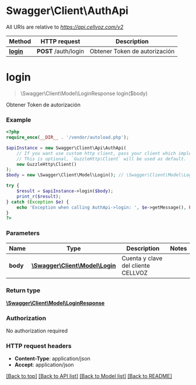 # Swagger\Client\AuthApi

All URIs are relative to *https://api.cellvoz.com/v2*

Method | HTTP request | Description
------------- | ------------- | -------------
[**login**](AuthApi.md#login) | **POST** /auth/login | Obtener Token de autorización

# **login**
> \Swagger\Client\Model\LoginResponse login($body)

Obtener Token de autorización

### Example
```php
<?php
require_once(__DIR__ . '/vendor/autoload.php');

$apiInstance = new Swagger\Client\Api\AuthApi(
    // If you want use custom http client, pass your client which implements `GuzzleHttp\ClientInterface`.
    // This is optional, `GuzzleHttp\Client` will be used as default.
    new GuzzleHttp\Client()
);
$body = new \Swagger\Client\Model\Login(); // \Swagger\Client\Model\Login | Cuenta y clave del cliente CELLVOZ

try {
    $result = $apiInstance->login($body);
    print_r($result);
} catch (Exception $e) {
    echo 'Exception when calling AuthApi->login: ', $e->getMessage(), PHP_EOL;
}
?>
```

### Parameters

Name | Type | Description  | Notes
------------- | ------------- | ------------- | -------------
 **body** | [**\Swagger\Client\Model\Login**](../Model/Login.md)| Cuenta y clave del cliente CELLVOZ |

### Return type

[**\Swagger\Client\Model\LoginResponse**](../Model/LoginResponse.md)

### Authorization

No authorization required

### HTTP request headers

 - **Content-Type**: application/json
 - **Accept**: application/json

[[Back to top]](#) [[Back to API list]](../../README.md#documentation-for-api-endpoints) [[Back to Model list]](../../README.md#documentation-for-models) [[Back to README]](../../README.md)

